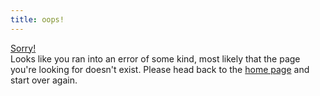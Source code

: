 ```yaml
---
title: oops!
---
```


<div class="pure-g">
  <div class="banner-header pure-u-1">
    <a href="/">Sorry!</a>
  </div>
</div>

<div class="pure-g">
  <div class="pure-u-1">
    Looks like you ran into an error of some kind, most likely that
    the page you're looking for doesn't exist. Please head back
    to the <a href="/">home page</a> and start over again.
  </div>
</div>

<div class="pure-g">
  <div class="project-links pure-u-3-5 offset-1-5 offset-md-0 pure-u-md-1">

  </div>
</div>
